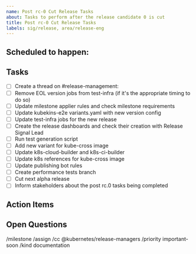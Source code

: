 ```yaml
---
name: Post rc-0 Cut Release Tasks
about: Tasks to perform after the release candidate 0 is cut
title: Post rc-0 Cut Release Tasks
labels: sig/release, area/release-eng
---
```


## Scheduled to happen: <!-- Tue, YYYY-MM-DD -->

## Tasks

<!--

Follow the docs here: https://github.com/kubernetes/sig-release/blob/master/release-engineering/handbooks/post-rc0-release-tasks.md

Help? Ring @release-managers on slack!

-->

- [ ] Create a thread on #release-management: <!-- Paste link to slack -->
- [ ] Remove EOL version jobs from test-infra (if it's the appropriate timing to do so)
- [ ] Update milestone applier rules and check milestone requirements
- [ ] Update kubekins-e2e variants.yaml with new version config
- [ ] Update test-infra jobs for the new release
- [ ] Create the release dashboards and check their creation with Release Signal Lead
- [ ] Run test generation script
- [ ] Add new variant for kube-cross image
- [ ] Update k8s-cloud-builder and k8s-ci-builder
- [ ] Update k8s references for kube-cross image
- [ ] Update publishing bot rules
- [ ] Create performance tests branch
- [ ] Cut next alpha release
- [ ] Inform stakeholders about the post rc.0 tasks being completed

## Action Items

<!--
During the post rc tasks, you may find a few things that require updates
(process changes, documentation updates, fixes to release tooling).

Please list them here.

It will be your responsibility to open issues/PRs to resolve these
issues/improvements. Keep this issue open until these action items
are complete.

- [ ] Item 1
- [ ] Item 2
- [ ] Item 3
-->

## Open Questions

<!--
During the post rc tasks, you may have a few questions that you can't
answer yourself or may require group discussion.

Please list them here.

Follow up with Branch Managers/Patch Release Team/Release Engineering
subproject owners to get these questions answered.

- [ ] Item 1
- [ ] Item 2
- [ ] Item 3
-->

/milestone <!-- v1.x e.g. v1.14 -->
/assign <!-- @ the Release or Branch Manager responsible for this release -->
/cc @kubernetes/release-managers
/priority important-soon
/kind documentation
